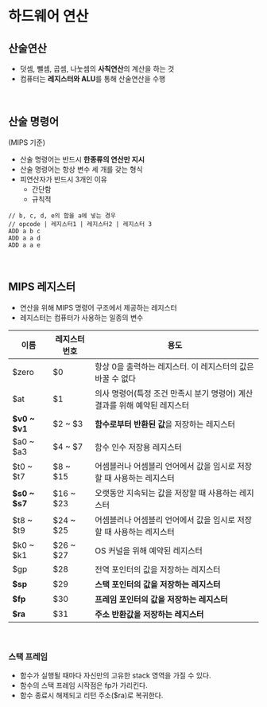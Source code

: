 # 하드웨어 연산

## 산술연산

* 덧셈, 뺄셈, 곱셈, 나눗셈의 **사칙연산**의 계산을 하는 것
* 컴퓨터는 **레지스터와 ALU**를 통해 산술연산을 수행

&nbsp;  

## 산술 명령어

(MIPS 기준)

* 산술 명령어는 반드시 **한종류의 연산만 지시**
* 산술 명령어는 항상 변수 세 개를 갖는 형식
* 피연산자가 반드시 3개인 이유
  * 간단함
  * 규칙적

```pseudocode
// b, c, d, e의 합을 a에 넣는 경우
// opcode | 레지스터1 | 레지스터2 | 레지스터 3
ADD a b c
ADD a a d
ADD a a e
```

&nbsp;  

## MIPS 레지스터

* 연산을 위해 MIPS 명령어 구조에서 제공하는 레지스터
* 레지스터는 컴퓨터가 사용하는 일종의 변수

| 이름          | 레지스터 번호 | 용도                                                         |
| ------------- | ------------- | ------------------------------------------------------------ |
| $zero         | $0            | 항상 0을 출력하는 레지스터. 이 레지스터의 값은 바꿀 수 없다  |
| $at           | $1            | 의사 명령어(특정 조건 만족시 분기 명령어) 계산 결과를 위해 예약된 레지스터 |
| **$v0 ~ $v1** | $2 ~ $3       | **함수로부터 반환된 값**을 저장하는 레지스터                 |
| $a0 ~ $a3     | $4 ~ $7       | 함수 인수 저장용 레지스터                                    |
| $t0 ~ $t7     | $8 ~ $15      | 어셈블러나 어셈블리 언어에서 값을 임시로 저장할 때 사용하는 레지스터 |
| **$s0 ~ $s7** | $16 ~ $23     | 오랫동안 지속되는 값을 저장할 때 사용하는 레지스터           |
| $t8 ~ $t9     | $24 ~ $25     | 어셈블러나 어셈블리 언어에서 값을 임시로 저장할 때 사용하는 레지스터 |
| $k0 ~ $k1     | $26 ~ $27     | OS 커널을 위해 예약된 레지스터                               |
| $gp           | $28           | 전역 포인터의 값을 저장하는 레지스터                         |
| **$sp**       | $29           | **스택 포인터의 값을 저장하는 레지스터**                     |
| **$fp**       | $30           | **프레임 포인터의 값을 저장하는 레지스터**                   |
| **$ra**       | $31           | **주소 반환값을 저장하는 레지스터**                          |

&nbsp;  

### 스택 프레임

* 함수가 실행될 때마다 자신만의 고유한 stack 영역을 가질 수 있다.
* 함수의 스택 프레임 시작점은 fp가 가리킨다.
* 함수 종료시 해제되고 리턴 주소($ra)로 복귀한다.

&nbsp;  

